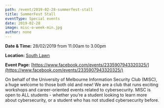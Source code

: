 ```yaml
---
path: /event/2019-02-28-summerfest-stall
title: SummerFest Stall
eventType: Special events
date: 2019-02-28
image: misc-o-week-min.jpg
author: none
---
```


**Date & Time:** 28/02/2019 from 11.00am to 3.00pm

**Location:** [South Lawn](https://studentvip.com.au/unimelb/parkville/maps/115038)

**Event Page:** [https://www.facebook.com/events/2335907943320325/](https://www.facebook.com/events/2335907943320325/)


On behalf of the University of Melbourne Information Security Club (MISC), a huge welcome to those both old and new! We are a club that runs exciting workshops and career-oriented events related to cybersecurity. MISC is open to ALL students - whether you’re a student looking to learn more about cybersecurity, or a student who has not studied cybersecurity before.
